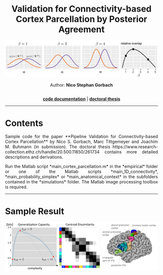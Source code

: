 <div align="center">

# Validation for Connectivity-based Cortex Parcellation by Posterior Agreement


![Alt text](PA.png)

Author: **Nico Stephan Gorbach**

<h2 align="center"></h2>
<p align="center">
  <a href="https://ngorbach.github.io/Validation_for_Connectivity-based_Cortex_Parcellation/"><b>code documentation</b></a> |
  <a href="https://www.research-collection.ethz.ch/handle/20.500.11850/261734"><b>doctoral thesis</b></a> 
 </p>


<hr>
<div align="left">

Contents
=======

<p align="justify">
Sample code for the paper **Pipeline Validation for Connectivity-based Cortex Parcellation** by Nico S. Gorbach, Marc Tittgemeyer and Joachim M. Buhmann (in submission). The doctoral thesis https://www.research-collection.ethz.ch/handle/20.500.11850/261734 contains more detailed descriptions and derivations.

<p align="justify">
Run the Matlab script *main_cortex_parcellation.m* in the *empirical* folder or one of the Matlab scripts *main_1D_connectivity*, *main_probability_simplex* or *main_anatomical_context* in the subfolders contained in the *simulations* folder. The Matlab image processing toolbox is required.

<hr>



<div align="left">

Sample Result
=======
![Alt text](sample_result.png)